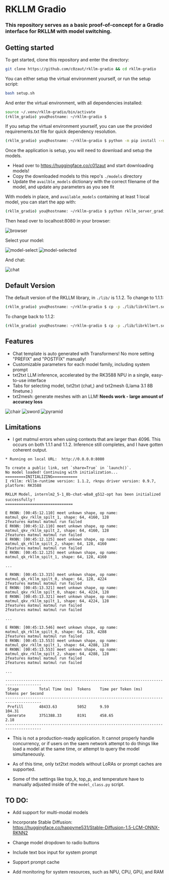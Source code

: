# RKLLM Gradio

### This repository serves as a basic proof-of-concept for a Gradio interface for RKLLM with model switching.

## Getting started

To get started, clone this repository and enter the directory:

```bash
git clone https://github.com/c0zaut/rkllm-gradio && cd rkllm-gradio
```

You can either setup the virtual environment yourself, or run the setup script:

```bash 
bash setup.sh
```

And enter the virtual environment, with all dependencies installed:

```bash
source ~/.venv/rkllm-gradio/bin/activate
(rkllm_gradio) you@hostname: ~/rkllm-gradio $ 
```

If you setup the virtual environment yourself, you can use the provided requirements.txt file for quick dependency resolution.

```bash
(rkllm_gradio) you@hostname: ~/rkllm-gradio $ python -m pip install --upgrade -r requirements.txt
```

Once the application is setup, you will need to download and setup the models.

- Head over to https://huggingface.co/c01zaut and start downloading models!
- Copy the downloaded models to this repo's `./models` directory
- Update the `availble_models` dictionary with the correct filename of the model, and update any parameters as you see fit

With models in place, and `available_models` containing at least 1 local model, you can start the app with:

```bash
(rkllm_gradio) you@hostname: ~/rkllm-gradio $ python rkllm_server_gradio.py
```

Then head over to localhost:8080 in your browser:

![browser](assets/browser.png)

Select your model:

![model-select](assets/select-model.png)
![model-selected](assets/selected-model.png)

And chat:

![chat](assets/chat.png)

## Default Version

The default version of the RKLLM library, in `./lib/` is 1.1.2. To change to 1.1.1:

```bash
(rkllm_gradio) you@hostname: ~/rkllm-gradio $ cp -p ./lib/librkllmrt.so.111  ./lib/./lib/librkllmrt.so
```

To change back to 1.1.2:

```bash
(rkllm_gradio) you@hostname: ~/rkllm-gradio $ cp -p ./lib/librkllmrt.so.112  ./lib/./lib/librkllmrt.so
```

## Features

- Chat template is auto generated with Transformers! No more setting "PREFIX" and "POSTFIX" manually!
- Customizable parameters for each model family, including system prompt
- txt2txt LLM inference, accelerated by the RK3588 NPU in a single, easy-to-use interface
- Tabs for selecting model, txt2txt (chat,) and txt2mesh (Llama 3.1 8B finetune.)
- txt2mesh: generate meshes with an LLM! **Needs work - large amount of accuracy loss**

![chair](assets/chair-w8a8_g512-opt-0-hybrid-1.0.png)
![sword](assets/sword-w8a8_g512-opt-0-hybrid-1.0.png)
![pyramid](assets/pyramid-w8a8_g512-opt-0-hybrid-1.0.png)

## Limitations

- I get matmul errors when using contexts that are larger than 4096. This occurs on both 1.1.1 and 1.1.2. Inference still completes, and I have gotten coherent output.

```
* Running on local URL:  http://0.0.0.0:8080

To create a public link, set `share=True` in `launch()`.
No model loaded! Continuing with initialization...
=========INITIALIZING===========
I rkllm: rkllm-runtime version: 1.1.2, rknpu driver version: 0.9.7, platform: RK3588

RKLLM Model, internlm2_5-1_8b-chat-w8a8_g512-opt has been initialized successfully！
==============================

E RKNN: [00:45:12.110] meet unkown shape, op name: matmul_qkv_rkllm_spilt_1, shape: 64, 4160, 128
2features matmul matmul run failed
E RKNN: [00:45:12.110] meet unkown shape, op name: matmul_qkv_rkllm_spilt_2, shape: 64, 4160, 128
2features matmul matmul run failed
E RKNN: [00:45:12.125] meet unkown shape, op name: matmul_qk_rkllm_spilt_2, shape: 64, 128, 4160
2features matmul matmul run failed
E RKNN: [00:45:12.125] meet unkown shape, op name: matmul_qk_rkllm_spilt_1, shape: 64, 128, 4160

...

E RKNN: [00:45:13.315] meet unkown shape, op name: matmul_qk_rkllm_spilt_0, shape: 64, 128, 4224
2features matmul matmul run failed
E RKNN: [00:45:13.321] meet unkown shape, op name: matmul_qkv_rkllm_spilt_0, shape: 64, 4224, 128
E RKNN: [00:45:13.321] meet unkown shape, op name: matmul_qkv_rkllm_spilt_1, shape: 64, 4224, 128
2features matmul matmul run failed
2features matmul matmul run failed

...

E RKNN: [00:45:13.546] meet unkown shape, op name: matmul_qk_rkllm_spilt_0, shape: 64, 128, 4288
2features matmul matmul run failed
E RKNN: [00:45:13.553] meet unkown shape, op name: matmul_qkv_rkllm_spilt_1, shape: 64, 4288, 128
E RKNN: [00:45:13.553] meet unkown shape, op name: matmul_qkv_rkllm_spilt_2, shape: 64, 4288, 128
2features matmul matmul run failed
2features matmul matmul run failed

...

--------------------------------------------------------------------------------------
 Stage         Total Time (ms)  Tokens    Time per Token (ms)      Tokens per Second       
--------------------------------------------------------------------------------------
 Prefill       48433.63         5052      9.59                     104.31                  
 Generate      3751388.33       8191      458.65                   2.18                    
--------------------------------------------------------------------------------------
```

- This is not a production-ready application. It cannot properly handle concurrency, or if users on the saem network attempt to do things like load a model at the same time, or attempt to query the model simultaneously. 

- As of this time, only txt2txt models without LoRAs or prompt caches are supported.

- Some of the settings like top_k, top_p, and temperature have to manually adjusted inside of the `model_class.py` script.

## TO DO:

- Add support for multi-modal models

- Incorporate Stable Diffusion: https://huggingface.co/happyme531/Stable-Diffusion-1.5-LCM-ONNX-RKNN2

- Change model dropdown to radio buttons

- Include text box input for system prompt

- Support prompt cache

- Add monitoring for system resources, such as NPU, CPU, GPU, and RAM
